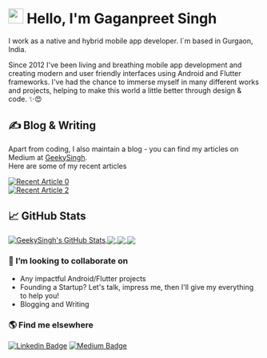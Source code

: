 <!--
**GeekySingh/geekysingh** is a ✨ _special_ ✨ repository because its `README.md` (this file) appears on your GitHub profile.

Here are some ideas to get you started:

- 🔭 I’m currently working on ...
- 🌱 I’m currently learning ...
- 👯 I’m looking to collaborate on ...
- 🤔 I’m looking for help with ...
- 💬 Ask me about ...
- 📫 How to reach me: ...
- 😄 Pronouns: ...
- ⚡ Fun fact: ...
-->

# <img src="https://raw.githubusercontent.com/MartinHeinz/MartinHeinz/master/wave.gif" width="30px"> Hello, I'm Gaganpreet Singh

I work as a native and hybrid mobile app developer. I´m based in Gurgaon, India.

Since 2012 I've been living and breathing mobile app development and creating modern and user friendly interfaces using Android and Flutter frameworks. I've had the chance to immerse myself in many different works and projects, helping to make this world a little better through design & code. ✨😍

## &#x270d; Blog & Writing

Apart from coding, I also maintain a blog - you can find my articles on Medium at [GeekySingh](https://geekysingh.medium.com/).
<br/>Here are some of my recent articles

<a target="_blank" href="https://github-readme-medium-recent-article.vercel.app/medium/@geekysingh/0"><img src="https://github-readme-medium-recent-article.vercel.app/medium/@geekysingh/0" alt="Recent Article 0"></a>
    <br/> <a target="_blank" href="https://github-readme-medium-recent-article.vercel.app/medium/@geekysingh/2"><img src="https://github-readme-medium-recent-article.vercel.app/medium/@geekysingh/2" alt="Recent Article 2"></a>

## &#x1f4c8; GitHub Stats

<a href="https://github.com/GeekySingh/GeekySingh">
  <img align="center" src="https://github-readme-stats.vercel.app/api?username=GeekySingh&show_icons=true&line_height=27&count_private=true&title_color=ffffff&text_color=c9cacc&icon_color=2bbc8a&bg_color=1d1f21" alt="GeekySingh's GitHub Stats" />
</a>
<a href="https://github.com/GeekySingh/GeekySingh">
  <img align="center" src="https://github-readme-stats.vercel.app/api/top-langs/?username=GeekySingh&hide=java,html,tex&title_color=ffffff&text_color=c9cacc&icon_color=2bbc8a&bg_color=1d1f21&langs_count=3" />
</a>

<a href="https://github.com/GeekySingh/flutter_clean_architecture">
  <img align="center" src="https://github-readme-stats.vercel.app/api/pin/?username=geekysingh&repo=flutter_clean_architecture&title_color=ffffff&text_color=c9cacc&icon_color=2bbc8a&bg_color=1d1f21" />
</a>


<a href="https://github.com/GeekySingh/flutter_data_caching">
  <img align="center" src="https://github-readme-stats.vercel.app/api/pin/?username=geekysingh&repo=flutter_data_caching&title_color=ffffff&text_color=c9cacc&icon_color=2bbc8a&bg_color=1d1f21" />
</a>

### 👯 I’m looking to collaborate on
- Any impactful Android/Flutter projects
- Founding a Startup? Let's talk, impress me, then I'll give my everything to help you!
- Blogging and Writing 

### 🌎 Find me elsewhere

[![Linkedin Badge](https://img.shields.io/badge/-LinkedIn-blue?style=flat-square&logo=Linkedin&logoColor=white&link=https://www.linkedin.com/in/geekysingh/)](https://www.linkedin.com/in/geekysingh/)  [![Medium Badge](https://img.shields.io/badge/-Medium-black?style=flat-square&logo=Medium&logoColor=white&link=https://geekysingh.medium.com/)](https://geekysingh.medium.com/)

<!-- Icons -->

[1.2]: https://i.imgur.com/0SYGijh.png (Medium)
[2.2]: https://raw.githubusercontent.com/MartinHeinz/MartinHeinz/master/linkedin-3-16.png (LinkedIn)

<!-- Links to your social media accounts -->

[1]: https://geekysingh.medium.com/
[2]: https://www.linkedin.com/in/geekysingh/

